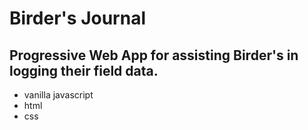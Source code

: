 #  Birder's Journal

##  Progressive Web App for assisting Birder's in logging their field data.

* vanilla javascript
* html
* css